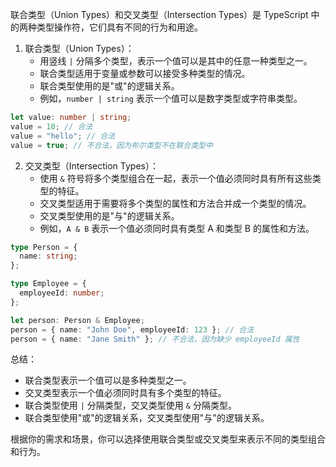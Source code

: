 联合类型（Union Types）和交叉类型（Intersection Types）是 TypeScript 中的两种类型操作符，它们具有不同的行为和用途。

1. 联合类型（Union Types）：
    - 用竖线 `|` 分隔多个类型，表示一个值可以是其中的任意一种类型之一。
    - 联合类型适用于变量或参数可以接受多种类型的情况。
    - 联合类型使用的是"或"的逻辑关系。
    - 例如，`number | string` 表示一个值可以是数字类型或字符串类型。

```ts
let value: number | string;
value = 10; // 合法
value = "hello"; // 合法
value = true; // 不合法，因为布尔类型不在联合类型中
```

2. 交叉类型（Intersection Types）：
    - 使用 `&` 符号将多个类型组合在一起，表示一个值必须同时具有所有这些类型的特征。
    - 交叉类型适用于需要将多个类型的属性和方法合并成一个类型的情况。
    - 交叉类型使用的是"与"的逻辑关系。
    - 例如，`A & B` 表示一个值必须同时具有类型 A 和类型 B 的属性和方法。

```ts
type Person = {
  name: string;
};

type Employee = {
  employeeId: number;
};

let person: Person & Employee;
person = { name: "John Doe", employeeId: 123 }; // 合法
person = { name: "Jane Smith" }; // 不合法，因为缺少 employeeId 属性
```

总结：

- 联合类型表示一个值可以是多种类型之一。
- 交叉类型表示一个值必须同时具有多个类型的特征。
- 联合类型使用 `|` 分隔类型，交叉类型使用 `&` 分隔类型。
- 联合类型使用"或"的逻辑关系，交叉类型使用"与"的逻辑关系。

根据你的需求和场景，你可以选择使用联合类型或交叉类型来表示不同的类型组合和行为。